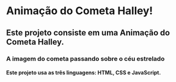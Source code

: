 # Animação do Cometa Halley!

## Este projeto consiste em uma Animação do Cometa Halley.

### A imagem do cometa passando sobre o céu estrelado  

#### Este projeto usa as três linguagens: HTML, CSS e JavaScript.
